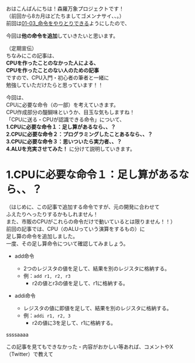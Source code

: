 おはこんばんにちは！森羅万象プロジェクトです！  
（前回から8カ月ほどたちましてゴメンナサイ、、。）  
前回は[01-03_命令をやりとりできる](https://github.com/shinrabansyo/tech-blog/blob/main/Articles/01-CPU%E3%82%92%E3%81%A4%E3%81%8F%E3%82%8D%E3%81%86%EF%BC%88%E3%81%84%E3%81%8D%E3%81%AA%E3%82%8A%EF%BC%81%EF%BC%9F%EF%BC%89/01-03_%E5%91%BD%E4%BB%A4%E3%82%92%E9%80%81%E3%82%8B%E3%83%BB%E5%8F%97%E3%81%91%E5%8F%96%E3%82%8B/01-03_%E5%91%BD%E4%BB%A4%E3%82%92%E9%80%81%E3%82%8B%E3%83%BB%E5%8F%97%E3%81%91%E5%8F%96%E3%82%8B.md)ようにしたので、  
  
今回は**他の命令を追加**していきたいと思います。  

（定期宣伝）  
ちなみにこの記事は、   
**CPUを作ったことのなかった人による、**  
**CPUを作ったことのない人のための記事**  
ですので、CPU入門・初心者の筆者と一緒に  
勉強していただけたらと思っています！！  
  
今回は、  
CPUに必要な命令（の一部）を考えていきます。  
CPU作成部分の醍醐味というか、目玉な気もしますね！  
「CPUに送る・CPUが認識できる命令」について、  
**1.CPUに必要な命令１：足し算があるなら、、？**  
**2.CPUに必要な命令２：プログラミングしたことあるなら、、？**  
**3.CPUに必要な命令３：思いついたら実力者、、？**  
**4.ALUを充実させてみた！**
に分けて説明していきます。

# 1.CPUに必要な命令１：足し算があるなら、、？  
（はじめに、この記事で追加する命令ですが、元の開発に合わせて  
ふえたりへったりするかもしれません！  
また、市販のCPUがこれらの命令だけで動いているとは限りません！！）  
前回の記事では、CPU（のALUっていう演算をするもの）に  
足し算の命令を追加しました。  
一度、その足し算命令について確認してみましょう。  

- add命令  
  - 2つのレジスタの値を足して、結果を別のレジスタに格納する。  
  - 例：`add r1, r2, r3`  
    - r2の値とr3の値を足して、r1に格納する。
  
- addi命令  
  - レジスタの値に即値を足して、結果を別のレジスタに格納する。  
  - 例：`addi r1, r2, 3`  
    - r2の値に3を足して、r1に格納する。
  
ssssaaaa


この記事を見てもできなかった・内容がおかしい等あれば、コメントやX（Twitter）で教えて